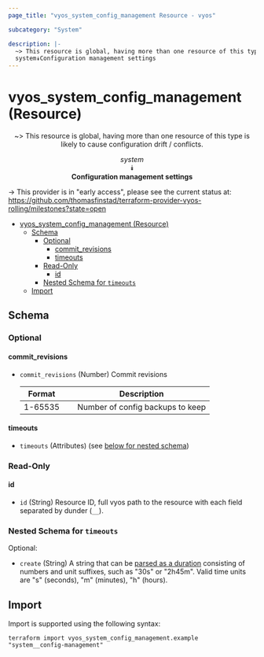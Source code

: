 ```yaml
---
page_title: "vyos_system_config_management Resource - vyos"

subcategory: "System"

description: |-
  ~> This resource is global, having more than one resource of this type is likely to cause configuration drift / conflicts.
  system⯯Configuration management settings
---
```


# vyos_system_config_management (Resource)
<center>

~> This resource is global, having more than one resource of this type is likely to cause configuration drift / conflicts.

*system*  
⯯  
**Configuration management settings**


</center>

-> This provider is in "early access", please see the current status at: https://github.com/thomasfinstad/terraform-provider-vyos-rolling/milestones?state=open

<!--TOC-->

- [vyos_system_config_management (Resource)](#vyos_system_config_management-resource)
  - [Schema](#schema)
    - [Optional](#optional)
      - [commit_revisions](#commit_revisions)
      - [timeouts](#timeouts)
    - [Read-Only](#read-only)
      - [id](#id)
    - [Nested Schema for `timeouts`](#nested-schema-for-timeouts)
  - [Import](#import)

<!--TOC-->

<!-- schema generated by tfplugindocs -->
## Schema

### Optional

#### commit_revisions
- `commit_revisions` (Number) Commit revisions

    |  Format   &emsp;|  Description                       |
    |-----------|------------------------------------|
    |  1-65535  &emsp;|  Number of config backups to keep  |
#### timeouts
- `timeouts` (Attributes) (see [below for nested schema](#nestedatt--timeouts))

### Read-Only

#### id
- `id` (String) Resource ID, full vyos path to the resource with each field separated by dunder (`__`).

<a id="nestedatt--timeouts"></a>
### Nested Schema for `timeouts`

Optional:

- `create` (String) A string that can be [parsed as a duration](https://pkg.go.dev/time#ParseDuration) consisting of numbers and unit suffixes, such as &#34;30s&#34; or &#34;2h45m&#34;. Valid time units are &#34;s&#34; (seconds), &#34;m&#34; (minutes), &#34;h&#34; (hours).

## Import

Import is supported using the following syntax:

```shell
terraform import vyos_system_config_management.example "system__config-management"
```

